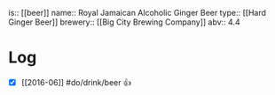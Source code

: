 is:: [[beer]]
name:: Royal Jamaican Alcoholic Ginger Beer
type:: [[Hard Ginger Beer]]
brewery:: [[Big City Brewing Company]]
abv:: 4.4

# Log
- [x] [[2016-06]] #do/drink/beer 👍

